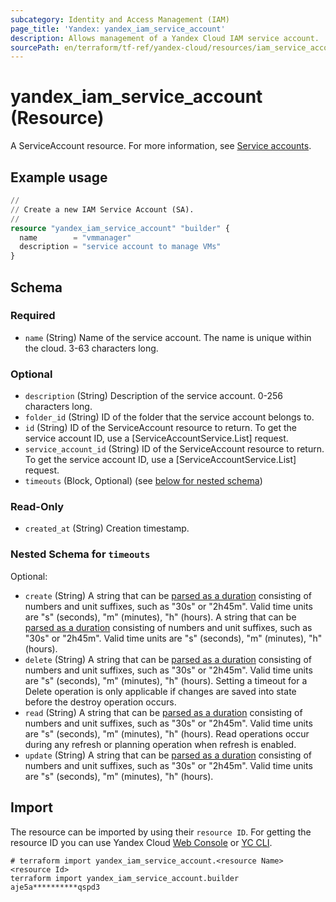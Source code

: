 ```yaml
---
subcategory: Identity and Access Management (IAM)
page_title: 'Yandex: yandex_iam_service_account'
description: Allows management of a Yandex Cloud IAM service account.
sourcePath: en/terraform/tf-ref/yandex-cloud/resources/iam_service_account.md
---
```


# yandex_iam_service_account (Resource)

A ServiceAccount resource. For more information, see [Service accounts](/docs/iam/concepts/users/service-accounts).

## Example usage

```terraform
//
// Create a new IAM Service Account (SA).
//
resource "yandex_iam_service_account" "builder" {
  name        = "vmmanager"
  description = "service account to manage VMs"
}
```

<!-- schema generated by tfplugindocs -->
## Schema

### Required

- `name` (String) Name of the service account.
 The name is unique within the cloud. 3-63 characters long.

### Optional

- `description` (String) Description of the service account. 0-256 characters long.
- `folder_id` (String) ID of the folder that the service account belongs to.
- `id` (String) ID of the ServiceAccount resource to return.
 To get the service account ID, use a [ServiceAccountService.List] request.
- `service_account_id` (String) ID of the ServiceAccount resource to return.
 To get the service account ID, use a [ServiceAccountService.List] request.
- `timeouts` (Block, Optional) (see [below for nested schema](#nestedblock--timeouts))

### Read-Only

- `created_at` (String) Creation timestamp.

<a id="nestedblock--timeouts"></a>
### Nested Schema for `timeouts`

Optional:

- `create` (String) A string that can be [parsed as a duration](https://pkg.go.dev/time#ParseDuration) consisting of numbers and unit suffixes, such as "30s" or "2h45m". Valid time units are "s" (seconds), "m" (minutes), "h" (hours). A string that can be [parsed as a duration](https://pkg.go.dev/time#ParseDuration) consisting of numbers and unit suffixes, such as "30s" or "2h45m". Valid time units are "s" (seconds), "m" (minutes), "h" (hours).
- `delete` (String) A string that can be [parsed as a duration](https://pkg.go.dev/time#ParseDuration) consisting of numbers and unit suffixes, such as "30s" or "2h45m". Valid time units are "s" (seconds), "m" (minutes), "h" (hours). Setting a timeout for a Delete operation is only applicable if changes are saved into state before the destroy operation occurs.
- `read` (String) A string that can be [parsed as a duration](https://pkg.go.dev/time#ParseDuration) consisting of numbers and unit suffixes, such as "30s" or "2h45m". Valid time units are "s" (seconds), "m" (minutes), "h" (hours). Read operations occur during any refresh or planning operation when refresh is enabled.
- `update` (String) A string that can be [parsed as a duration](https://pkg.go.dev/time#ParseDuration) consisting of numbers and unit suffixes, such as "30s" or "2h45m". Valid time units are "s" (seconds), "m" (minutes), "h" (hours).

## Import

The resource can be imported by using their `resource ID`. For getting the resource ID you can use Yandex Cloud [Web Console](https://console.yandex.cloud) or [YC CLI](https://yandex.cloud/docs/cli/quickstart).

```shell
# terraform import yandex_iam_service_account.<resource Name> <resource Id>
terraform import yandex_iam_service_account.builder aje5a**********qspd3
```
